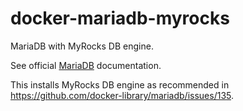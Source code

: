 # docker-mariadb-myrocks
MariaDB with MyRocks DB engine. 

See official [MariaDB](https://hub.docker.com/_/mariadb/) documentation.

This installs MyRocks DB engine as recommended in https://github.com/docker-library/mariadb/issues/135.
